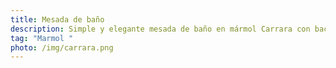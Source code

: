 ```yaml
---
title: Mesada de baño
description: Simple y elegante mesada de baño en mármol Carrara con bacha superpuesta.
tag: "Marmol "
photo: /img/carrara.png
---
```

